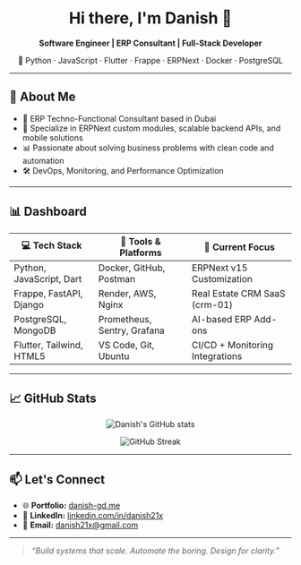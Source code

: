 <h1 align="center">Hi there, I'm Danish 👋</h1>
<p align="center">
  <b>Software Engineer | ERP Consultant | Full-Stack Developer</b>  
</p>
<p align="center">
  🚀 Python · JavaScript · Flutter · Frappe · ERPNext · Docker · PostgreSQL  
</p>

---

## 🧠 About Me

- 🏢 ERP Techno-Functional Consultant based in Dubai
- 💼 Specialize in ERPNext custom modules, scalable backend APIs, and mobile solutions
- 📊 Passionate about solving business problems with clean code and automation
- 🛠️ DevOps, Monitoring, and Performance Optimization

---

## 📊 Dashboard

| 💻 Tech Stack            | 🧰 Tools & Platforms          | 🧪 Current Focus                  |
|--------------------------|------------------------------|----------------------------------|
| Python, JavaScript, Dart | Docker, GitHub, Postman      | ERPNext v15 Customization        |
| Frappe, FastAPI, Django  | Render, AWS, Nginx           | Real Estate CRM SaaS (crm-01)    |
| PostgreSQL, MongoDB      | Prometheus, Sentry, Grafana  | AI-based ERP Add-ons             |
| Flutter, Tailwind, HTML5 | VS Code, Git, Ubuntu         | CI/CD + Monitoring Integrations  |

---

## 📈 GitHub Stats

<p align="center">
  <img src="https://github-readme-stats.vercel.app/api?username=danish21x&show_icons=true&theme=radical" alt="Danish's GitHub stats" />
</p>

<p align="center">
  <img src="https://github-readme-streak-stats.herokuapp.com/?user=danish21x&theme=radical" alt="GitHub Streak" />
</p>

---

## 📫 Let's Connect

- 🌐 **Portfolio:** [danish-gd.me](https://danish-gd.me)
- 💼 **LinkedIn:** [linkedin.com/in/danish21x](https://linkedin.com/in/danish21x)
- 📧 **Email:** danish21x@gmail.com


---

> *“Build systems that scale. Automate the boring. Design for clarity.”*

